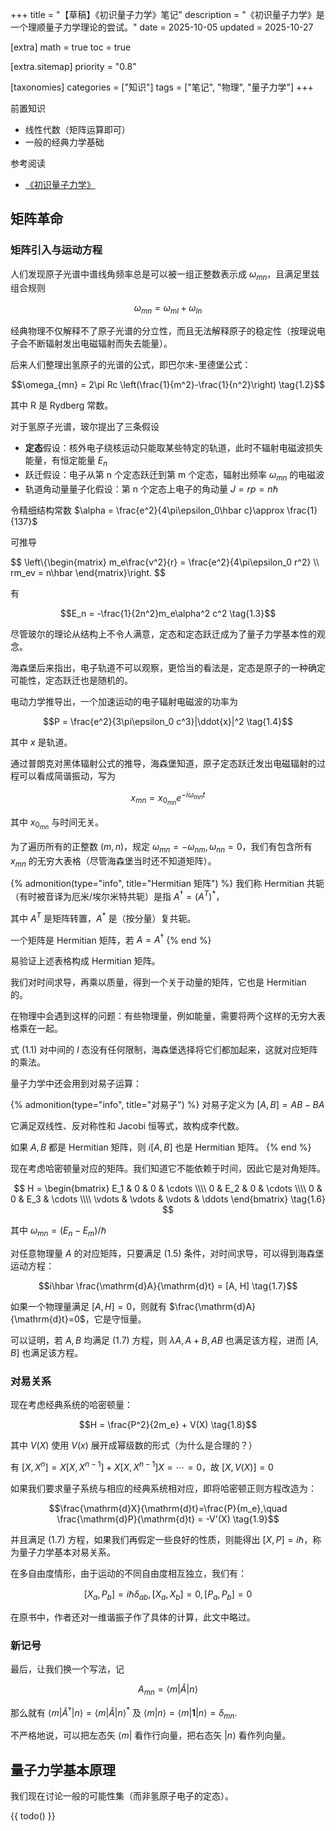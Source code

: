 +++
title = "【草稿】《初识量子力学》笔记"
description = "《初识量子力学》是一个理顺量子力学理论的尝试。"
date = 2025-10-05
updated = 2025-10-27

[extra]
math = true
toc = true

[extra.sitemap]
priority = "0.8"

[taxonomies]
categories = ["知识"]
tags = ["笔记", "物理", "量子力学"]
+++

前置知识
- 线性代数（矩阵运算即可）
- 一般的经典力学基础

参考阅读
- [《初识量子力学》](https://chaoli.club/index.php/10485)

## 矩阵革命
### 矩阵引入与运动方程
人们发现原子光谱中谱线角频率总是可以被一组正整数表示成 $\omega_{mn}$，且满足里兹组合规则

$$\omega_{mn} = \omega_{ml} + \omega_{ln} \tag{1.1}$$

经典物理不仅解释不了原子光谱的分立性，而且无法解释原子的稳定性（按理说电子会不断辐射发出电磁辐射而失去能量）。

后来人们整理出氢原子的光谱的公式，即巴尔末-里德堡公式：

$$\omega_{mn} = 2\pi Rc \left(\frac{1}{m^2}-\frac{1}{n^2}\right) \tag{1.2}$$

其中 R 是 Rydberg 常数。

对于氢原子光谱，玻尔提出了三条假设
* **定态**假设：核外电子绕核运动只能取某些特定的轨道，此时不辐射电磁波损失能量，有恒定能量 $E_n$
* 跃迁假设：电子从第 n 个定态跃迁到第 m 个定态，辐射出频率 $\omega_{mn}$ 的电磁波
* 轨道角动量量子化假设：第 n 个定态上电子的角动量 $J = rp = n\hbar$

令精细结构常数 $\alpha = \frac{e^2}{4\pi\epsilon_0\hbar c}\approx \frac{1}{137}$

可推导

$$
\left\\{\begin{matrix}
m_e\frac{v^2}{r} = \frac{e^2}{4\pi\epsilon_0 r^2} \\\\
rm_ev = n\hbar
\end{matrix}\right.
$$

有

$$E_n = -\frac{1}{2n^2}m_e\alpha^2 c^2 \tag{1.3}$$

尽管玻尔的理论从结构上不令人满意，定态和定态跃迁成为了量子力学基本性的观念。

海森堡后来指出，电子轨道不可以观察，更恰当的看法是，定态是原子的一种确定可能性，定态跃迁也是随机的。

电动力学推导出，一个加速运动的电子辐射电磁波的功率为

$$P = \frac{e^2}{3\pi\epsilon_0 c^3}|\ddot{x}|^2 \tag{1.4}$$

其中 $x$ 是轨道。

通过普朗克对黑体辐射公式的推导，海森堡知道，原子定态跃迁发出电磁辐射的过程可以看成简谐振动，写为

$$x_{mn} = x_{0_{mn}} e^{-i\omega_{mn}t} \tag{1.5}$$

其中 $x_{0_{mn}}$ 与时间无关。

为了遍历所有的正整数 $(m, n)$，规定 $\omega_{mn}=-\omega_{nm}, \omega_{nn}=0$，我们有包含所有 $x_{mn}$ 的无穷大表格（尽管海森堡当时还不知道矩阵）。

{% admonition(type="info", title="Hermitian 矩阵") %}
我们称 Hermitian 共轭（有时被音译为厄米/埃尔米特共轭）是指 $A^\dagger = \left(A^T\right)^*$，

其中 $A^T$ 是矩阵转置，$A^*$ 是（按分量）复共轭。

一个矩阵是 Hermitian 矩阵，若 $A = A^\dagger$
{% end %}

易验证上述表格构成 Hermitian 矩阵。

我们对时间求导，再乘以质量，得到一个关于动量的矩阵，它也是 Hermitian 的。

在物理中会遇到这样的问题：有些物理量，例如能量，需要将两个这样的无穷大表格乘在一起。

式 (1.1) 对中间的 $l$ 态没有任何限制，海森堡选择将它们都加起来，这就对应矩阵的乘法。

量子力学中还会用到对易子运算：

{% admonition(type="info", title="对易子") %}
对易子定义为 $[A, B] = AB-BA$

它满足双线性、反对称性和 Jacobi 恒等式，故构成李代数。

如果 $A, B$ 都是 Hermitian 矩阵，则 $i[A, B]$ 也是 Hermitian 矩阵。
{% end %}

现在考虑哈密顿量对应的矩阵。我们知道它不能依赖于时间，因此它是对角矩阵。

$$
H = \begin{bmatrix}
E_1 & 0   & 0 & \cdots \\\\
0   & E_2 & 0 & \cdots \\\\
0   & 0 & E_3 & \cdots \\\\
\vdots & \vdots & \vdots & \ddots
\end{bmatrix} \tag{1.6}
$$

其中 $\omega_{mn}=(E_n-E_m)/\hbar$

对任意物理量 $A$ 的对应矩阵，只要满足 (1.5) 条件，对时间求导，可以得到海森堡运动方程：

$$i\hbar \frac{\mathrm{d}A}{\mathrm{d}t} = [A, H] \tag{1.7}$$

如果一个物理量满足 $[A, H] = 0$，则就有 $\frac{\mathrm{d}A}{\mathrm{d}t}=0$，它是守恒量。

可以证明，若 $A, B$ 均满足 (1.7) 方程，则 $\lambda A, A+B, AB$ 也满足该方程，进而 $[A, B]$ 也满足该方程。

### 对易关系
现在考虑经典系统的哈密顿量：

$$H = \frac{P^2}{2m_e} + V(X) \tag{1.8}$$

其中 $V(X)$ 使用 $V(x)$ 展开成幂级数的形式（为什么是合理的？）

有 $[X, X^n] = X[X, X^{n-1}] + X[X, X^{n-1}]X = \cdots = 0$，故 $[X, V(X)] = 0$

如果我们要求量子系统与相应的经典系统相对应，即将哈密顿正则方程改造为：

$$\frac{\mathrm{d}X}{\mathrm{d}t}=\frac{P}{m_e},\quad \frac{\mathrm{d}P}{\mathrm{d}t} = -V'(X) \tag{1.9}$$

并且满足 (1.7) 方程，如果我们再假定一些良好的性质，则能得出 $[X, P] = i\hbar$，称为量子力学基本对易关系。

在多自由度情形，由于运动的不同自由度相互独立，我们有：

$$[X_a, P_b] = i\hbar\delta_{ab}, [X_a, X_b] = 0, [P_a, P_b] = 0 \tag{1.10}$$

在原书中，作者还对一维谐振子作了具体的计算，此文中略过。

### 新记号
最后，让我们换一个写法，记

$$A_{mn} = \langle m|\hat{A}|n\rangle \tag{1.11}$$

那么就有 $\langle m|\hat{A}^\dagger|n\rangle = \langle m|\hat{A}|n\rangle^*$ 及 $\langle m|n \rangle = \langle m|\mathbf{1}|n \rangle =\delta_{mn}$.

不严格地说，可以把左态矢 $\langle m|$ 看作行向量，把右态矢 $|n \rangle$ 看作列向量。

## 量子力学基本原理
我们现在讨论一般的可能性集（而非氢原子电子的定态）。

{{ todo() }}

